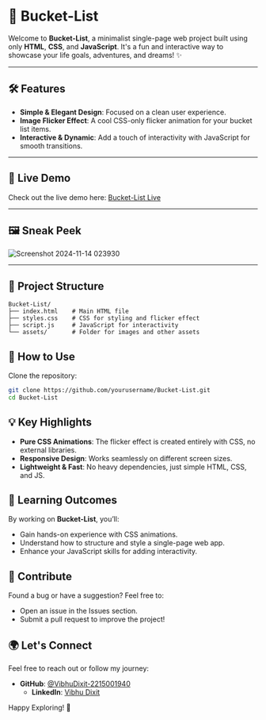# 🌟 Bucket-List

Welcome to **Bucket-List**, a minimalist single-page web project built using only **HTML**, **CSS**, and **JavaScript**. It's a fun and interactive way to showcase your life goals, adventures, and dreams! ✨

---

## 🛠 Features

- **Simple & Elegant Design**: Focused on a clean user experience.
- **Image Flicker Effect**: A cool CSS-only flicker animation for your bucket list items.
- **Interactive & Dynamic**: Add a touch of interactivity with JavaScript for smooth transitions.

---

## 🚀 Live Demo

Check out the live demo here: [Bucket-List Live](https://vibhuportfolio.netlify.app/) 

---

## 🖼️ Sneak Peek
![Screenshot 2024-11-14 023930](https://github.com/user-attachments/assets/4abe1b0c-0a1a-4626-b587-08e51d6b1047)

---

## 📂 Project Structure

```plaintext
Bucket-List/
├── index.html    # Main HTML file
├── styles.css    # CSS for styling and flicker effect
├── script.js     # JavaScript for interactivity
└── assets/       # Folder for images and other assets
```
## 🌟 How to Use

Clone the repository:

```bash
git clone https://github.com/yourusername/Bucket-List.git
cd Bucket-List
```
## 💡 Key Highlights

- **Pure CSS Animations**: The flicker effect is created entirely with CSS, no external libraries.
- **Responsive Design**: Works seamlessly on different screen sizes.
- **Lightweight & Fast**: No heavy dependencies, just simple HTML, CSS, and JS.

## 📖 Learning Outcomes

By working on **Bucket-List**, you’ll:

- Gain hands-on experience with CSS animations.
- Understand how to structure and style a single-page web app.
- Enhance your JavaScript skills for adding interactivity.

## 🤝 Contribute

Found a bug or have a suggestion? Feel free to:

- Open an issue in the Issues section.
- Submit a pull request to improve the project!

## 🌍 Let's Connect

Feel free to reach out or follow my journey:

- **GitHub**: [@VibhuDixit-2215001940](https://github.com/VibhuDixit-2215001940)
  - **LinkedIn**: [Vibhu Dixit](https://www.linkedin.com/in/vibhu-dixit-b42a11251/)

Happy Exploring! 🚀

